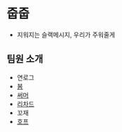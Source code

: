 # 줍줍

- 지워지는 슬랙메시지, 우리가 주워줄게

## 팀원 소개

- 연로그
- [봄](bom.md)
- [써머](summer.md)  
- [리차드](./richard.md)
- 꼬재
- [호프](https://github.com/moonheekim0118/pickpick-git-mission/blob/feature/hope/hope.md)
